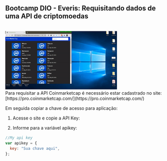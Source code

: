 ## Bootcamp DIO - Everis: Requisitando dados de uma API de criptomoedas
<br>
<img src="https://github.com/Wellington-Leite/api-criptomoedas/blob/main/img/CoinMarketCap.gif" width="70%" height="70%" />
<br>
Para requisitar a API Coinmarketcap é necessário estar cadastrado no site: [https://pro.coinmarketcap.com/](https://pro.coinmarketcap.com/)

Em seguida copiar a chave de acesso para aplicação:

1. Acesse o site e copie a API Key:

1. Informe para a variável apikey:

```jsx
//My api key
var apikey = {
  key: "Sua chave aqui",
};
```
